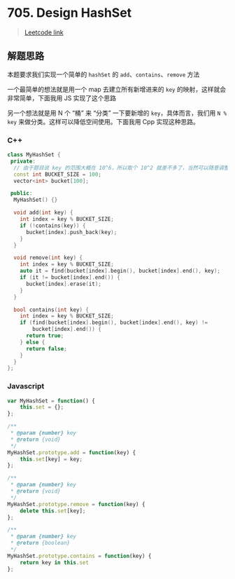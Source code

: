 # 705. Design HashSet

> [Leetcode link](https://leetcode.com/problems/design-hashset/)



## 解题思路

本题要求我们实现一个简单的 `hashSet` 的 `add`、`contains`、`remove` 方法

一个最简单的想法就是用一个 map 去建立所有新增进来的 `key` 的映射，这样就会非常简单，下面我用 JS 实现了这个思路

另一个想法就是用 N 个 “桶” 来 “分类” 一下要新增的 `key`，具体而言，我们用 `N % key` 来做分类。这样可以降低空间使用。下面我用 Cpp 实现这种思路。

### C++

```cpp
class MyHashSet {
 private:
  // 由于题目说 key 的范围大概在 10^6，所以取个 10^2 就差不多了，当然可以随意调整
  const int BUCKET_SIZE = 100;
  vector<int> bucket[100];

 public:
  MyHashSet() {}

  void add(int key) {
    int index = key % BUCKET_SIZE;
    if (!contains(key)) {
      bucket[index].push_back(key);
    }
  }

  void remove(int key) {
    int index = key % BUCKET_SIZE;
    auto it = find(bucket[index].begin(), bucket[index].end(), key);
    if (it != bucket[index].end()) {
      bucket[index].erase(it);
    }
  }

  bool contains(int key) {
    int index = key % BUCKET_SIZE;
    if (find(bucket[index].begin(), bucket[index].end(), key) !=
        bucket[index].end()) {
      return true;
    } else {
      return false;
    }
  }
};
```



### Javascript

```js
var MyHashSet = function() {
    this.set = {};
};

/** 
 * @param {number} key
 * @return {void}
 */
MyHashSet.prototype.add = function(key) {
    this.set[key] = key;
};

/** 
 * @param {number} key
 * @return {void}
 */
MyHashSet.prototype.remove = function(key) {
    delete this.set[key];
};

/** 
 * @param {number} key
 * @return {boolean}
 */
MyHashSet.prototype.contains = function(key) {
    return key in this.set
};
```

